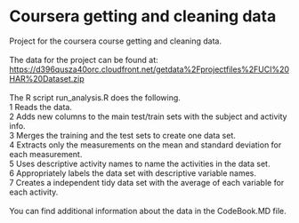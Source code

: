 # Coursera getting and cleaning data <br />
Project for the coursera course getting and cleaning data. <br />
<br />
The data for the project can be found at:<br />
https://d396qusza40orc.cloudfront.net/getdata%2Fprojectfiles%2FUCI%20HAR%20Dataset.zip<br />
<br />
The R script run_analysis.R does the following.<br />
1 Reads the data.<br />
2 Adds new columns to the main test/train sets with the subject and activity info. <br />
3 Merges the training and the test sets to create one data set.<br />
4 Extracts only the measurements on the mean and standard deviation for each measurement.<br />
5 Uses descriptive activity names to name the activities in the data set.<br />
6 Appropriately labels the data set with descriptive variable names.<br />
7 Creates a independent tidy data set with the average of each variable for each activity.<br />
<br />
You can find additional information about the data in the CodeBook.MD file.

